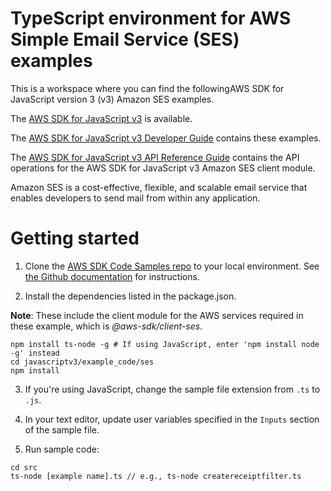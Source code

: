 # TypeScript environment for AWS Simple Email Service (SES) examples
This is a workspace where you can find the followingAWS SDK for JavaScript version 3 (v3) Amazon SES examples. 

The [AWS SDK for JavaScript v3](https://github.com/aws/aws-sdk-js-v3) is available.
 
The [AWS SDK for JavaScript v3 Developer Guide](https://docs.aws.amazon.com/sdk-for-javascript/v3/developer-guide/ses-examples.html) contains these examples.

The [AWS SDK for JavaScript v3 API Reference Guide](https://docs.aws.amazon.com/AWSJavaScriptSDK/v3/latest/clients/client-ses/index.html) contains the API operations for the AWS SDK for JavaScript v3 Amazon SES client module.

Amazon SES is a cost-effective, flexible, and scalable email service that enables developers to send mail from within any application.



# Getting started

1. Clone the [AWS SDK Code Samples repo](https://github.com/awsdocs/aws-doc-sdk-examples) to your local environment. See [the Github documentation](https://docs.github.com/en/github/creating-cloning-and-archiving-repositories/cloning-a-repository) for instructions.

2. Install the dependencies listed in the package.json.

**Note**: These include the client module for the AWS services required in these example, 
which is *@aws-sdk/client-ses*.
```
npm install ts-node -g # If using JavaScript, enter 'npm install node -g' instead
cd javascriptv3/example_code/ses
npm install
```
3. If you're using JavaScript, change the sample file extension from ```.ts``` to ```.js```.


4. In your text editor, update user variables specified in the ```Inputs``` section of the sample file.

5. Run sample code:
```
cd src
ts-node [example name].ts // e.g., ts-node createreceiptfilter.ts
```
